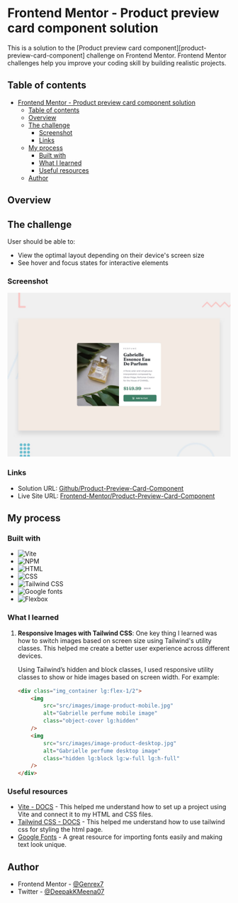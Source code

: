 # Frontend Mentor - Product preview card component solution

This is a solution to the [Product preview card component][product-preview-card-component] challenge on Frontend Mentor. Frontend Mentor challenges help you improve your coding skill by building realistic projects.

## Table of contents

- [Frontend Mentor - Product preview card component solution](#frontend-mentor---product-preview-card-component-solution)
  - [Table of contents](#table-of-contents)
  - [Overview](#overview)
  - [The challenge](#the-challenge)
    - [Screenshot](#screenshot)
    - [Links](#links)
  - [My process](#my-process)
    - [Built with](#built-with)
    - [What I learned](#what-i-learned)
    - [Useful resources](#useful-resources)
  - [Author](#author)

## Overview

## The challenge

User should be able to:

- View the optimal layout depending on their device's screen size
- See hover and focus states for interactive elements

### Screenshot

![Frontend-Mentor/product-preview-card-component](./src/design/desktop-preview.jpg)

### Links

- Solution URL: [Github/Product-Preview-Card-Component](https://github.com/Genrex7/product-preview-card-component)
- Live Site URL: [Frontend-Mentor/Product-Preview-Card-Component]()

## My process

### Built with

- ![Vite][vite]
- ![NPM][npm]
- ![HTML][html]
- ![CSS][css]
- ![Tailwind CSS][tailwind-css]
- ![Google fonts][google-fonts]
- ![Flexbox][flexbox]

### What I learned

1.  **Responsive Images with Tailwind CSS**: One key thing I learned was how to switch images based on screen size using Tailwind's utility classes. This helped me create a better user experience across different devices.

    Using Tailwind’s hidden and block classes, I used responsive utility classes to show or hide images based on screen width. For example:

    ```html
    <div class="img_container lg:flex-1/2">
    	<img
    		src="src/images/image-product-mobile.jpg"
    		alt="Gabrielle perfume mobile image"
    		class="object-cover lg:hidden"
    	/>
    	<img
    		src="src/images/image-product-desktop.jpg"
    		alt="Gabrielle perfume desktop image"
    		class="hidden lg:block lg:w-full lg:h-full"
    	/>
    </div>
    ```

### Useful resources

- [Vite - DOCS](https://vitejs.dev/guide/) - This helped me understand how to set up a project using Vite and connect it to my HTML and CSS files.
- [Tailwind CSS - DOCS](https://tailwindcss.com/docs/installation/using-vite) - This helped me understand how to use tailwind css for styling the html page.
- [Google Fonts](https://fonts.google.com/) - A great resource for importing fonts easily and making text look unique.

## Author

- Frontend Mentor - [@Genrex7](https://www.frontendmentor.io/profile/Genrex7)
- Twitter - [@DeepakKMeena07](https://x.com/DeepakKMeena07)

<!-- LINKS -->

[fronendmentor]: https://img.shields.io/badge/Frontend%20Mentor-3F54A3?style=for-the-badge&logo=frontendmentor&logoColor=white
[recipe-page]: https://www.frontendmentor.io/challenges/recipe-page-KiTsR8QQKm
[vite]: https://img.shields.io/badge/Vite-646CFF?style=for-the-badge&logo=vite&logoColor=white
[npm]: https://img.shields.io/badge/NPM-green?style=for-the-badge&logo=npm&logoColor=white
[html]: https://img.shields.io/badge/HTML5-E34F26?style=for-the-badge&logo=html5&logoColor=white
[css]: https://img.shields.io/badge/CSS-639?style=for-the-badge&logo=css&logoColor=fff
[tailwind-css]: https://img.shields.io/badge/Tailwind_CSS-000?style=for-the-badge&logo=tailwind-css&logoColor=00ADFF
[google-fonts]: https://img.shields.io/badge/Google%20Fonts-4285F4?style=for-the-badge&logo=googlefonts&logoColor=white
[flexbox]: https://img.shields.io/badge/Flexbox-violet?style=for-the-badge&logo=flexbox&logoColor=white
[mobile-first-workflow]: https://img.shields.io/badge/Mobile%20First%20Workflow-000?style=for-the-badge&logo=mobile&logoColor=white
